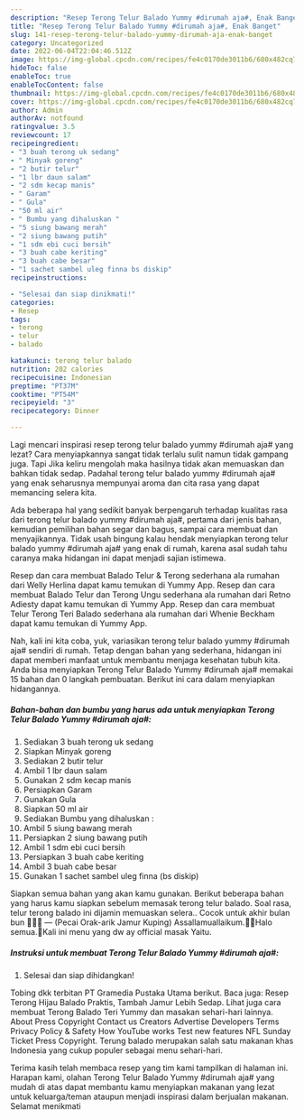 ```yaml
---
description: "Resep Terong Telur Balado Yummy #dirumah aja#, Enak Banget"
title: "Resep Terong Telur Balado Yummy #dirumah aja#, Enak Banget"
slug: 141-resep-terong-telur-balado-yummy-dirumah-aja-enak-banget
category: Uncategorized
date: 2022-06-04T22:04:46.512Z
image: https://img-global.cpcdn.com/recipes/fe4c0170de3011b6/680x482cq70/terong-telur-balado-yummy-dirumah-aja-foto-resep-utama.jpg
hideToc: false
enableToc: true
enableTocContent: false
thumbnail: https://img-global.cpcdn.com/recipes/fe4c0170de3011b6/680x482cq70/terong-telur-balado-yummy-dirumah-aja-foto-resep-utama.jpg
cover: https://img-global.cpcdn.com/recipes/fe4c0170de3011b6/680x482cq70/terong-telur-balado-yummy-dirumah-aja-foto-resep-utama.jpg
author: Admin
authorAv: notfound
ratingvalue: 3.5
reviewcount: 17
recipeingredient:
- "3 buah terong uk sedang"
- " Minyak goreng"
- "2 butir telur"
- "1 lbr daun salam"
- "2 sdm kecap manis"
- " Garam"
- " Gula"
- "50 ml air"
- " Bumbu yang dihaluskan "
- "5 siung bawang merah"
- "2 siung bawang putih"
- "1 sdm ebi cuci bersih"
- "3 buah cabe keriting"
- "3 buah cabe besar"
- "1 sachet sambel uleg finna bs diskip"
recipeinstructions:

- "Selesai dan siap dinikmati!"
categories:
- Resep
tags:
- terong
- telur
- balado

katakunci: terong telur balado 
nutrition: 202 calories
recipecuisine: Indonesian
preptime: "PT37M"
cooktime: "PT54M"
recipeyield: "3"
recipecategory: Dinner

---
```



Lagi mencari inspirasi resep terong telur balado yummy #dirumah aja# yang lezat? Cara menyiapkannya sangat tidak terlalu sulit namun tidak gampang juga. Tapi Jika keliru mengolah maka hasilnya tidak akan memuaskan dan bahkan tidak sedap. Padahal terong telur balado yummy #dirumah aja# yang enak seharusnya mempunyai aroma dan cita rasa yang dapat memancing selera kita.


Ada beberapa hal yang sedikit banyak berpengaruh terhadap kualitas rasa dari terong telur balado yummy #dirumah aja#, pertama dari jenis bahan, kemudian pemilihan bahan segar dan bagus, sampai cara membuat dan menyajikannya. Tidak usah bingung kalau hendak menyiapkan terong telur balado yummy #dirumah aja# yang enak di rumah, karena asal sudah tahu caranya maka hidangan ini dapat menjadi sajian istimewa.

Resep dan cara membuat Balado Telur &amp; Terong sederhana ala rumahan dari Welly Herlina dapat kamu temukan di Yummy App. Resep dan cara membuat Balado Telur dan Terong Ungu sederhana ala rumahan dari Retno Adiesty dapat kamu temukan di Yummy App. Resep dan cara membuat Telur Terong Teri Balado sederhana ala rumahan dari Whenie Beckham dapat kamu temukan di Yummy App.


Nah, kali ini kita coba, yuk, variasikan terong telur balado yummy #dirumah aja# sendiri di rumah. Tetap dengan bahan yang sederhana, hidangan ini dapat memberi manfaat untuk membantu menjaga kesehatan tubuh kita. Anda bisa menyiapkan Terong Telur Balado Yummy #dirumah aja# memakai 15 bahan dan 0 langkah pembuatan. Berikut ini cara dalam menyiapkan hidangannya.

<!--inarticleads1-->

##### Bahan-bahan dan bumbu yang harus ada untuk menyiapkan Terong Telur Balado Yummy #dirumah aja#:

1. Sediakan 3 buah terong uk sedang
1. Siapkan  Minyak goreng
1. Sediakan 2 butir telur
1. Ambil 1 lbr daun salam
1. Gunakan 2 sdm kecap manis
1. Persiapkan  Garam
1. Gunakan  Gula
1. Siapkan 50 ml air
1. Sediakan  Bumbu yang dihaluskan :
1. Ambil 5 siung bawang merah
1. Persiapkan 2 siung bawang putih
1. Ambil 1 sdm ebi cuci bersih
1. Persiapkan 3 buah cabe keriting
1. Ambil 3 buah cabe besar
1. Gunakan 1 sachet sambel uleg finna (bs diskip)


Siapkan semua bahan yang akan kamu gunakan. Berikut beberapa bahan yang harus kamu siapkan sebelum memasak terong telur balado. Soal rasa, telur terong balado ini dijamin memuaskan selera.. Cocok untuk akhir bulan bun 🥬🥬🥬 — (Pecai Orak-arik Jamur Kuping) Assallamuallaikum.🙏🏻Halo semua.🤗Kali ini menu yang dw ay official masak Yaitu. 

<!--inarticleads2-->

##### Instruksi untuk membuat Terong Telur Balado Yummy #dirumah aja#:


1. Selesai dan siap dihidangkan!

Tobing dkk terbitan PT Gramedia Pustaka Utama berikut. Baca juga: Resep Terong Hijau Balado Praktis, Tambah Jamur Lebih Sedap. Lihat juga cara membuat Terong Balado Teri Yummy dan masakan sehari-hari lainnya. About Press Copyright Contact us Creators Advertise Developers Terms Privacy Policy &amp; Safety How YouTube works Test new features NFL Sunday Ticket Press Copyright. Terung balado merupakan salah satu makanan khas Indonesia yang cukup populer sebagai menu sehari-hari. 

Terima kasih telah membaca resep yang tim kami tampilkan di halaman ini. Harapan kami, olahan Terong Telur Balado Yummy #dirumah aja# yang mudah di atas dapat membantu kamu menyiapkan makanan yang lezat untuk keluarga/teman ataupun menjadi inspirasi dalam berjualan makanan. Selamat menikmati
